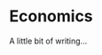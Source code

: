 <!--{
  "title": "Economics",
  "status": 0,
  "previous": "distributed-social-networks",
  "next": "infrastructure"
}-->

# Economics

A little bit of writing...